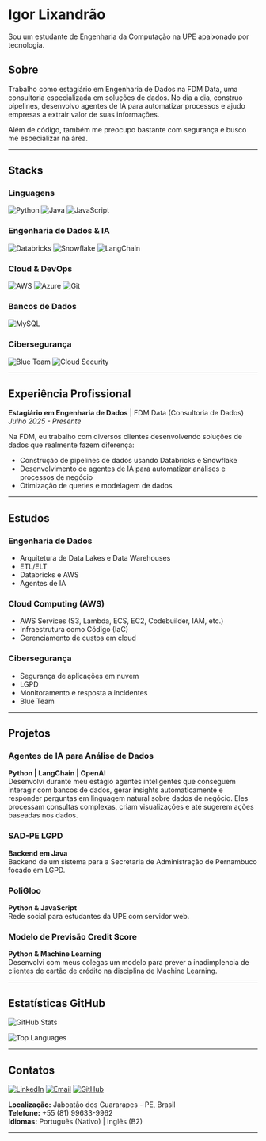 # Igor Lixandrão

Sou um estudante de Engenharia da Computação na UPE apaixonado por tecnologia.

## Sobre

Trabalho como estagiário em Engenharia de Dados na FDM Data, uma consultoria especializada em soluções de dados. No dia a dia, construo pipelines, desenvolvo agentes de IA para automatizar processos e ajudo empresas a extrair valor de suas informações.

Além de código, também me preocupo bastante com segurança e busco me especializar na área.

---

## Stacks

### Linguagens 
![Python](https://img.shields.io/badge/Python-3776AB?style=for-the-badge&logo=python&logoColor=white)
![Java](https://img.shields.io/badge/Java-ED8B00?style=for-the-badge&logo=openjdk&logoColor=white)
![JavaScript](https://img.shields.io/badge/JavaScript-F7DF1E?style=for-the-badge&logo=javascript&logoColor=black)

### Engenharia de Dados & IA
![Databricks](https://img.shields.io/badge/Databricks-FF3621?style=for-the-badge&logo=databricks&logoColor=white)
![Snowflake](https://img.shields.io/badge/Snowflake-29B5E8?style=for-the-badge&logo=snowflake&logoColor=white)
![LangChain](https://img.shields.io/badge/LangChain-121212?style=for-the-badge&logo=chainlink&logoColor=white)

### Cloud & DevOps
![AWS](https://img.shields.io/badge/AWS-232F3E?style=for-the-badge&logo=amazon-aws&logoColor=white)
![Azure](https://img.shields.io/badge/Azure-0078D4?style=for-the-badge&logo=microsoft-azure&logoColor=white)
![Git](https://img.shields.io/badge/Git-F05032?style=for-the-badge&logo=git&logoColor=white)

### Bancos de Dados
![MySQL](https://img.shields.io/badge/MySQL-4479A1?style=for-the-badge&logo=mysql&logoColor=white)

### Cibersegurança
![Blue Team](https://img.shields.io/badge/Blue_Team-0052CC?style=for-the-badge&logo=security&logoColor=white)
![Cloud Security](https://img.shields.io/badge/Cloud_Security-00A4EF?style=for-the-badge&logo=cloud&logoColor=white)


---

## Experiência Profissional

**Estagiário em Engenharia de Dados** | FDM Data (Consultoria de Dados)  
*Julho 2025 - Presente*

Na FDM, eu trabalho com diversos clientes desenvolvendo soluções de dados que realmente fazem diferença:

- Construção de pipelines de dados usando Databricks e Snowflake
- Desenvolvimento de agentes de IA para automatizar análises e processos de negócio
- Otimização de queries e modelagem de dados 

---

## Estudos

### Engenharia de Dados
- Arquitetura de Data Lakes e Data Warehouses
- ETL/ELT
- Databricks e AWS
- Agentes de IA

### Cloud Computing (AWS)
- AWS Services (S3, Lambda, ECS, EC2, Codebuilder, IAM, etc.)
- Infraestrutura como Código (IaC)
- Gerenciamento de custos em cloud

### Cibersegurança 
- Segurança de aplicações em nuvem
- LGPD
- Monitoramento e resposta a incidentes
- Blue Team

---

## Projetos 

### Agentes de IA para Análise de Dados
**Python | LangChain | OpenAI**  
Desenvolvi durante meu estágio agentes inteligentes que conseguem interagir com bancos de dados, gerar insights automaticamente e responder perguntas em linguagem natural sobre dados de negócio. Eles processam consultas complexas, criam visualizações e até sugerem ações baseadas nos dados.

### SAD-PE LGPD
**Backend em Java**  
Backend de um sistema para a Secretaria de Administração de Pernambuco focado em LGPD.

### PoliGloo
**Python & JavaScript**  
Rede social para estudantes da UPE com servidor web.

### Modelo de Previsão Credit Score
**Python & Machine Learning**  
Desenvolvi com meus colegas um modelo para prever a inadimplencia de clientes de cartão de crédito na disciplina de Machine Learning.

---

## Estatísticas GitHub

![GitHub Stats](https://github-readme-stats.vercel.app/api?username=igorlix&show_icons=true&theme=tokyonight)

![Top Languages](https://github-readme-stats.vercel.app/api/top-langs/?username=igorlix&layout=compact&theme=tokyonight)

---

## Contatos

[![LinkedIn](https://img.shields.io/badge/LinkedIn-0077B5?style=for-the-badge&logo=linkedin&logoColor=white)](https://linkedin.com/in/igorlix)
[![Email](https://img.shields.io/badge/Email-D14836?style=for-the-badge&logo=gmail&logoColor=white)](mailto:ils3@ecomp.poli.br)
[![GitHub](https://img.shields.io/badge/GitHub-100000?style=for-the-badge&logo=github&logoColor=white)](https://github.com/igorlix)

**Localização:** Jaboatão dos Guararapes - PE, Brasil  
**Telefone:** +55 (81) 99633-9962  
**Idiomas:** Português (Nativo) | Inglês (B2)

---
